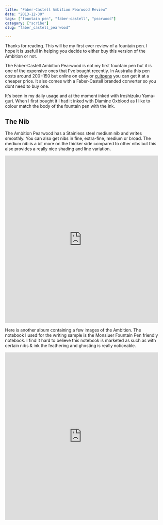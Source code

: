 ```yaml
---
title: "Faber-Castell Ambition Pearwood Review"
date: "2013-12-30"
tags: ["fountain pen", "faber-castell", "pearwood"]
category: ["scribe"]
slug: "faber_castell_pearwood"

---
```


Thanks for reading. This will be my first ever review of a fountain pen. I hope it
is usefull in helping you decide to either buy this version of the Ambition or not.

The Faber-Castell Ambition Pearwood is not my first fountain pen but it is one
of the expensive ones that I&#39;ve bought recently. In Australia this pen costs
around $200-$150 but online on ebay or [cultpens](https://www.cultpens.com) you can get it at a cheaper price.
It also comes with a Faber-Castell branded converter so you dont need to buy one.

It&#39;s been in my daily usage and at the moment inked with Iroshizuku Yama-guri.
When I first bought it I had it inked with Diamine Oxblood as I like to colour match the body of the fountain pen with the ink.

## The Nib

The Ambition Pearwood has a Stainless steel medium nib and writes smoothly. You can also get nibs in fine, extra-fine, medium or broad. The medium nib is a bit more on the thicker side compared to other nibs but this also provides a really nice shading and line variation.


<iframe class="imgur-album" width="100%" height="550" frameborder="0" src="https://imgur.com/a/xMwfp/embed"></iframe>

Here is another album containing a few images of the Ambition. The notebook I used for the writing sample is the Monsiuer Fountain Pen friendly notebook.
I find it hard to believe this notebook is marketed as such as with certain nibs & ink the feathering and ghosting is really noticeable.

<iframe class="imgur-album"  width="100%" height="550" frameborder="0" src="https://imgur.com/a/LJN6M/embed"></iframe>
